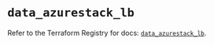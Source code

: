 # `data_azurestack_lb`

Refer to the Terraform Registry for docs: [`data_azurestack_lb`](https://registry.terraform.io/providers/hashicorp/azurestack/1.0.0/docs/data-sources/lb).
